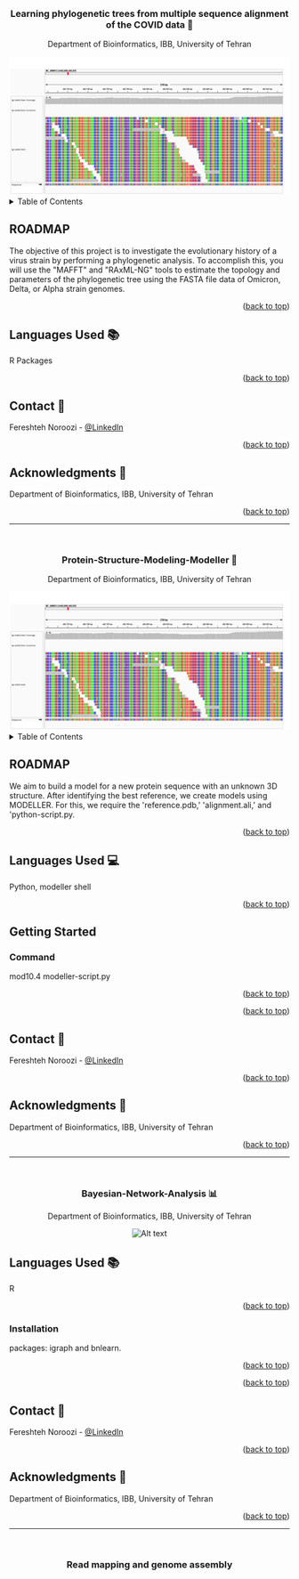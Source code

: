<!-- Improved compatibility of back to top link: See: https://github.com/othneildrew/Best-README-Template/pull/73 -->
<a name="readme-top"></a>

<!-- PROJECT LOGO -->
<br />
<div align="center">

<h3 align="center">Learning phylogenetic trees from multiple sequence alignment of the COVID data 🌳</h3>

  <p align="center">
    Department of Bioinformatics, IBB, University of Tehran
    <br />
  </p>
</div>

<div align="center">
  <img src="LOGO.PNG" alt="Alt text">
</div>

<!-- TABLE OF CONTENTS -->
<details>
  <summary>Table of Contents</summary>
  <ol>
    <li>
      <a href="#about-the-project">Data preparation </a>
      <ul>
      </ul>
    </li>
    <li>
      <a href="#about-the-project">Phylogenetic analysis</a>
      <ul>
      </ul>
    </li>
	<li>
      <a href="#about-the-project">Data visualization </a>
      <ul>
      </ul>
    </li>
  </ol>
</details>

<!-- ABOUT THE PROJECT -->
## ROADMAP

The objective of this project is to investigate the evolutionary history of a virus strain by performing a phylogenetic analysis. To accomplish this, you will use the "MAFFT" and "RAxML-NG" tools to estimate the topology and parameters of the phylogenetic tree using the FASTA file data of Omicron, Delta, or Alpha strain genomes. 
<p align="right">(<a href="#readme-top">back to top</a>)</p>

## Languages Used 📚

 R Packages 
<p align="right">(<a href="#readme-top">back to top</a>)</p>

<!-- CONTACT -->
## Contact 📧

Fereshteh Noroozi - [@LinkedIn](https://ir.linkedin.com/in/fereshteh-noroozi-a90886118?original_referer=https%3A%2F%2Fwww.google.com%2F) 

<p align="right">(<a href="#readme-top">back to top</a>)</p>

<!-- ACKNOWLEDGMENTS -->
## Acknowledgments 🙌

Department of Bioinformatics, IBB, University of Tehran

<p align="right">(<a href="#readme-top">back to top</a>)</p>

---

<!-- Improved compatibility of back to top link: See: https://github.com/othneildrew/Best-README-Template/pull/73 -->
<a name="readme-top"></a>

<!-- PROJECT LOGO -->
<br />
<div align="center">

<h3 align="center">Protein-Structure-Modeling-Modeller 🧬</h3>

  <p align="center">
    Department of Bioinformatics, IBB, University of Tehran
    <br />
  </p>
</div>

<div align="center">
  <img src="LOGO.PNG" alt="Alt text">
</div>

<!-- TABLE OF CONTENTS -->
<details>
  <summary>Table of Contents</summary>
  <ol>
    <li>
      <a href="#about-the-project">Before you begin, make sure you have the FASTA files of your template sequences</a>
      <ul>
    </li>
    <li>
      <a href="#about-the-project">Next, identify the best model to serve as a reference.</a>
      <ul>
    </li>
	<li>
      <a href="#about-the-project">Perform sequence alignment and create an 'alignment.ali' file.</a>
      <ul>
    </li>
  </ol>
</details>

<!-- ABOUT THE PROJECT -->
## ROADMAP

We aim to build a model for a new protein sequence with an unknown 3D structure. After identifying the best reference, we create models using MODELLER. For this, we require the 'reference.pdb,' 'alignment.ali,' and 'python-script.py.
<p align="right">(<a href="#readme-top">back to top</a>)</p>

## Languages Used 💻

Python, modeller shell 
<p align="right">(<a href="#readme-top">back to top</a>)</p>

<!-- GETTING STARTED -->
## Getting Started
### Command
mod10.4 modeller-script.py

<p align="right">(<a href="#readme-top">back to top</a>)</p>

<p align="right">(<a href="#readme-top">back to top</a>)</p>

<!-- CONTACT -->
## Contact 📧

Fereshteh Noroozi - [@LinkedIn](https://ir.linkedin.com/in/fereshteh-noroozi-a90886118?original_referer=https%3A%2F%2Fwww.google.com%2F) 

<p align="right">(<a href="#readme-top">back to top</a>)</p>

<!-- ACKNOWLEDGMENTS -->
## Acknowledgments 🙌

Department of Bioinformatics, IBB, University of Tehran

<p align="right">(<a href="#readme-top">back to top</a>)</p>

---

<!-- Improved compatibility of back to top link: See: https://github.com/othneildrew/Best-README-Template/pull/73 -->
<a name="readme-top"></a>

<!-- PROJECT LOGO -->
<br />
<div align="center">

<h3 align="center"> Bayesian-Network-Analysis 📊</h3>

  <p align="center">
    Department of Bioinformatics, IBB, University of Tehran
    <br />
  </p>
</div>

<div align="center">
  <img src="Rplot-beysian-network.png" alt="Alt text">
</div>

## Languages Used 📚

R
<p align="right">(<a href="#readme-top">back to top</a>)</p>

### Installation

packages: igraph and bnlearn.

<p align="right">(<a href="#readme-top">back to top</a>)</p>

<p align="right">(<a href="#readme-top">back to top</a>)</p>

<!-- CONTACT -->
## Contact 📧

Fereshteh Noroozi - [@LinkedIn](https://ir.linkedin.com/in/fereshteh-noroozi-a90886118?original_referer=https%3A%2F%2Fwww.google.com%2F) 

<p align="right">(<a href="#readme-top">back to top</a>)</p>

<!-- ACKNOWLEDGMENTS -->
## Acknowledgments 🙌

Department of Bioinformatics, IBB, University of Tehran

<p align="right">(<a href="#readme-top">back to top</a>)</p>

---

<!-- Improved compatibility of back to top link: See: https://github.com/othneildrew/Best-README-Template/pull/73 -->
<a name="readme-top"></a>

<!-- PROJECT LOGO -->
<br />
<div align="center">

<h3 align="center">Read mapping and genome assembly
